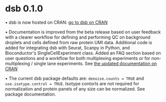 # dsb 0.1.0

• dsb is now hosted on CRAN: [go to dsb on CRAN](https://cran.r-project.org/web/packages/dsb/index.html)

• Documentation is improved from the beta release based on user feedback with a clearer workflow for defining and performing QC on background droplets and cells defined from raw protein UMI data. Additional code is added for integrating dsb with Seurat, Scanpy in Python, and  Bioconductor's SingleCellExperiment class. Added an FAQ section based on user questions and a workflow for both multiplexing experiments or for non-multiplexing / single lane experiments. See [the updated documentation on CRAN](https://cran.r-project.org/web/packages/dsb/vignettes/dsb_normalizing_CITEseq_data.html)

• The current dsb package defaults are: `denoise.counts = TRUE` and `use.isotype.control = TRUE`. Isotype contorls are not required for normalization and protein panels of any size can be normalized. See package documentation.  



